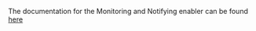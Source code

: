 The documentation for the Monitoring and Notifying enabler can be found [here](https://assist-iot-enablers-documentation.readthedocs.io/en/latest/index.html) 
